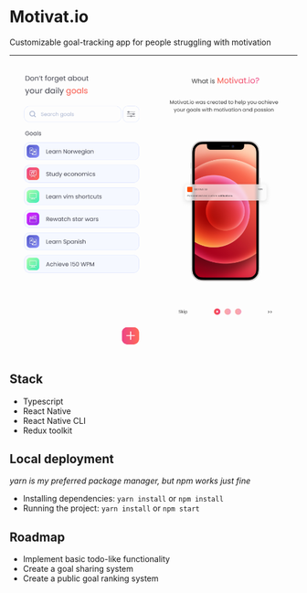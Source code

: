 # Motivat.io

Customizable goal-tracking app for people struggling with motivation

| ![Main Screen](screenshots/main-screen.png)  |  ![Introduction](screenshots/intro.png)
-----------------------------------------------|----------------------------------------

## Stack

- Typescript
- React Native
- React Native CLI
- Redux toolkit

## Local deployment 
*yarn is my preferred package manager, but npm works just fine*

- Installing dependencies: ```yarn install``` or ```npm install```
- Running the project: ```yarn install``` or ```npm start```

## Roadmap
- Implement basic todo-like functionality
- Create a goal sharing system
- Create a public goal ranking system
